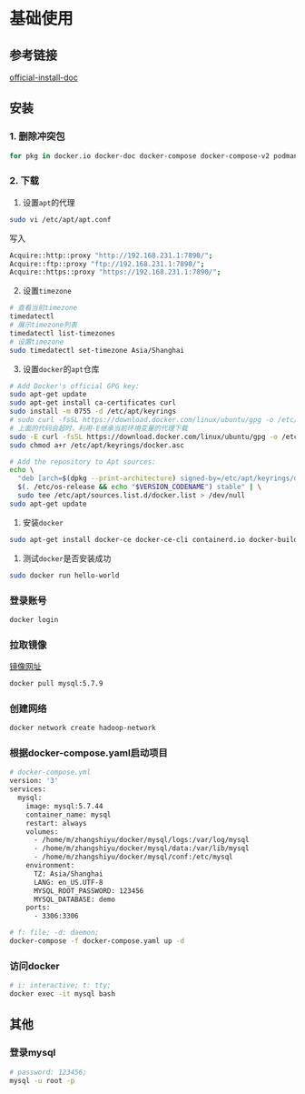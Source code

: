 # 基础使用

## 参考链接
[official-install-doc](https://docs.docker.com/engine/install/ubuntu/)

## 安装
### 1. 删除冲突包
```sh
for pkg in docker.io docker-doc docker-compose docker-compose-v2 podman-docker containerd runc; do sudo apt-get remove $pkg; done
```

### 2. 下载
1. 设置`apt`的代理
```sh
sudo vi /etc/apt/apt.conf
```
写入
```sh
Acquire::http::proxy "http://192.168.231.1:7890/";
Acquire::ftp::proxy "ftp://192.168.231.1:7890/";
Acquire::https::proxy "https://192.168.231.1:7890/";
```
2. 设置`timezone`
```sh
# 查看当前timezone
timedatectl
# 展示timezone列表
timedatectl list-timezones
# 设置timezone
sudo timedatectl set-timezone Asia/Shanghai
```
3. 设置`docker`的`apt`仓库
```sh
# Add Docker's official GPG key:
sudo apt-get update
sudo apt-get install ca-certificates curl
sudo install -m 0755 -d /etc/apt/keyrings
# sudo curl -fsSL https://download.docker.com/linux/ubuntu/gpg -o /etc/apt/keyrings/docker.asc
# 上面的代码会超时，利用-E继承当前环境变量的代理下载
sudo -E curl -fsSL https://download.docker.com/linux/ubuntu/gpg -o /etc/apt/keyrings/docker.asc
sudo chmod a+r /etc/apt/keyrings/docker.asc

# Add the repository to Apt sources:
echo \
  "deb [arch=$(dpkg --print-architecture) signed-by=/etc/apt/keyrings/docker.asc] https://download.docker.com/linux/ubuntu \
  $(. /etc/os-release && echo "$VERSION_CODENAME") stable" | \
  sudo tee /etc/apt/sources.list.d/docker.list > /dev/null
sudo apt-get update
```
1. 安装`docker`
```sh
sudo apt-get install docker-ce docker-ce-cli containerd.io docker-buildx-plugin docker-compose-plugin
```
1. 测试`docker`是否安装成功
```sh
sudo docker run hello-world
```

### 登录账号
```sh
docker login
```
### 拉取镜像
[镜像网址](https://hub.docker.com/)
```sh
docker pull mysql:5.7.9
```
### 创建网络
```sh
docker network create hadoop-network
```
### 根据docker-compose.yaml启动项目
```sh
# docker-compose.yml
version: '3'
services:
  mysql:
    image: mysql:5.7.44
    container_name: mysql
    restart: always
    volumes:
      - /home/m/zhangshiyu/docker/mysql/logs:/var/log/mysql
      - /home/m/zhangshiyu/docker/mysql/data:/var/lib/mysql
      - /home/m/zhangshiyu/docker/mysql/conf:/etc/mysql
    environment:
      TZ: Asia/Shanghai
      LANG: en_US.UTF-8
      MYSQL_ROOT_PASSWORD: 123456
      MYSQL_DATABASE: demo
    ports:
      - 3306:3306
```
```sh
# f: file; -d: daemon;
docker-compose -f docker-compose.yaml up -d
```

### 访问docker
```sh
# i: interactive; t: tty;
docker exec -it mysql bash
```

## 其他
### 登录mysql
```sh
# password: 123456;
mysql -u root -p
```
